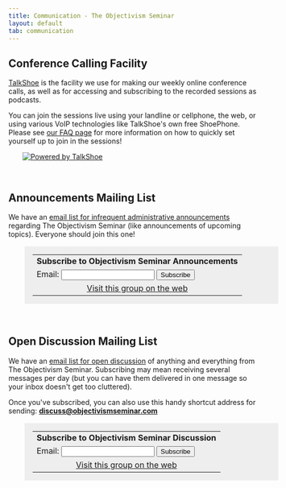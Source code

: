 ```yaml
---
title: Communication - The Objectivism Seminar
layout: default
tab: communication
---
```


Conference Calling Facility
---------------------------
<a href="http://www.talkshoe.com/tc/15215">TalkShoe</a> is the facility we use for making our weekly online conference calls, as well as for accessing and subscribing to the recorded sessions as podcasts.

You can join the sessions live using your landline or cellphone, the web, or using various VoIP technologies like TalkShoe's own free ShoePhone. Please see <a href="/faq/">our FAQ page</a> for more information on how to quickly set yourself up to join in the sessions!

<a style="margin-left: 2em;" href="http://www.talkshoe.com/talkshoe/web/tscmd/tc/15215"><img src="http://www.talkshoe.com/resources/talkshoe/images/badges/static/badgeStatic0307011.gif" alt="Powered by TalkShoe" border="0" /></a>

&nbsp;


Announcements Mailing List
--------------------------
We have an <a href="http://groups.google.com/group/objectivism-seminar-announcements">email list for infrequent administrative announcements</a> regarding The Objectivism Seminar (like announcements of upcoming topics). Everyone should join this one!

<table markdown="0" border="0" style="background-color: #eee; padding: 1em; margin-left: 2em;" cellspacing="0">
    <tr>
        <td>
            <b>Subscribe to Objectivism Seminar Announcements</b>
        </td>
    </tr>
    <form action="http://groups.google.com/group/objectivism-seminar-announcements/boxsubscribe">
        <tr>
            <td>
                Email: <input type="text" name="email"> <input type="submit" name="sub" value="Subscribe">
            </td>
        </tr>
    </form>
    <tr>
        <td align="center">
            <a href="http://groups.google.com/group/objectivism-seminar-announcements">Visit this group on the web</a>
        </td>
    </tr>
</table>

&nbsp;

Open Discussion Mailing List
----------------------------
We have an <a href="http://groups.google.com/group/objectivism-seminar-discussion">email list for open discussion</a> of anything and everything from The Objectivism Seminar. Subscribing may mean receiving several messages per day (but you can have them delivered in one message so your inbox doesn't get too cluttered).

Once you've subscribed, you can also use this handy shortcut address for sending: <b><a href="mailto:discuss@objectivismseminar.com">discuss@objectivismseminar.com</a></b>

<table markdown="0" border="0" style="background-color: #eee; padding: 1em; margin-left: 2em;" cellspacing="0">
    <tr>
        <td>
            <b>Subscribe to Objectivism Seminar Discussion</b>
        </td>
    </tr>
    <form action="http://groups.google.com/group/objectivism-seminar-announcements/boxsubscribe">
        <tr>
            <td>
                Email: <input type="text" name="email"> <input type="submit" name="sub" value="Subscribe">
            </td>
        </tr>
    </form>
    <tr>
        <td align="center">
            <a href="http://groups.google.com/group/objectivism-seminar-discussion">Visit this group on the web</a>
        </td>
    </tr>
</table>

<!--
    <p><b>Planning Mailing List</b></p>
    <p>Finally, there is a "behind the scenes" discussion <a href="http://groups.google.com/group/objectivism-seminar-planning">list for planning</a> to keep The Objectivism Seminar running smoothly. This will be (or should be) of interest
        only to the handful of relatively seasoned Objectivists who have been with the Seminar for some time.</p>
    <p>Those who are subscribed can also use this handy shortcut address for sending: <b><a href="mailto:plan@objectivismseminar.com">plan@objectivismseminar.com</a></b></p>
    <table border=0 style="background-color: #fff; padding: 5px;" cellspacing=0>
        <tr>
            <td style="padding-left: 5px">
                <b>Subscribe to Objectivism Seminar Planning</b>
            </td>
        </tr>
        <form action="http://groups.google.com/group/objectivism-seminar-planning/boxsubscribe">
            <tr>
                <td style="padding-left: 5px;">
                    Email:
                    <input type=text name=email>
                    <input type=submit name="sub" value="Subscribe">
                </td>
            </tr>
        </form>
        <tr>
            <td align=right>
                <a href="http://groups.google.com/group/objectivism-seminar-planning">Visit this group on the web</a>
            </td>
        </tr>
    </table>
-->
